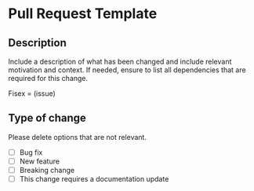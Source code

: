 # Pull Request Template

## Description

Include a description of what has been changed and include relevant motivation and context.
If needed, ensure to list all dependencies that are required for this change.

Fisex = (issue)

## Type of change

Please delete options that are not relevant.

- [ ] Bug fix
- [ ] New feature
- [ ] Breaking change
- [ ] This change requires a documentation update
